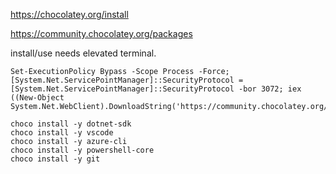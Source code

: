 https://chocolatey.org/install

https://community.chocolatey.org/packages

install/use needs elevated terminal.

```pwsh
Set-ExecutionPolicy Bypass -Scope Process -Force; [System.Net.ServicePointManager]::SecurityProtocol = [System.Net.ServicePointManager]::SecurityProtocol -bor 3072; iex ((New-Object System.Net.WebClient).DownloadString('https://community.chocolatey.org/install.ps1'))
```


```pwsh
choco install -y dotnet-sdk
choco install -y vscode
choco install -y azure-cli
choco install -y powershell-core
choco install -y git
```
